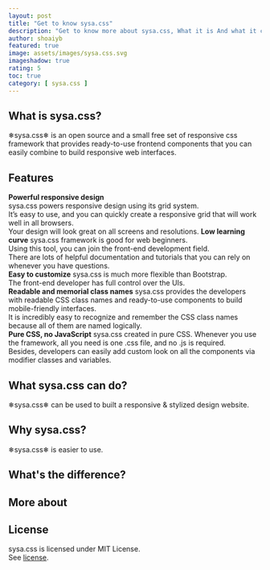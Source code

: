 ```yaml
---
layout: post
title: "Get to know sysa.css"
description: "Get to know more about sysa.css, What it is And what it can do."
author: shoaiyb
featured: true
image: assets/images/sysa.css.svg
imageshadow: true
rating: 5
toc: true
category: [ sysa.css ]
---
```



## What is sysa.css?
❄sysa.css❄ is an open source and a small free set of responsive css framework that provides ready-to-use frontend components that you can easily combine to build responsive web interfaces.
## Features
**Powerful responsive design**     
sysa.css powers responsive design using its grid system.      
It’s easy to use, and you can quickly create a responsive grid that will work well in all browsers.     
Your design will look great on all screens and resolutions.
**Low learning curve**
sysa.css framework is good for web beginners.      
Using this tool, you can join the front-end development field.      
There are lots of helpful documentation and tutorials that you can rely on whenever you have questions.     
**Easy to customize**
sysa.css is much more flexible than Bootstrap.       
The front-end developer has full control over the UIs.      
**Readable and memorial class names**
sysa.css provides the developers with readable CSS class names and ready-to-use components to build mobile-friendly interfaces.       
It is incredibly easy to recognize and remember the CSS class names because all of them are named logically.       
**Pure CSS, no JavaScript**
sysa.css created in pure CSS. Whenever you use the framework, all you need is one .css file, and no .js is required.      
Besides, developers can easily add custom look on all the components via modifier classes and variables.      

## What sysa.css can do?
❄sysa.css❄ can be used to built a responsive & stylized design website.

## Why sysa.css?
❄sysa.css❄ is easier to use.

## What's the difference?

## More about

## License
sysa.css is licensed under MIT License.     
See <a target="_blank" rel="nofollow" href="https://sysa.ml/">license</a>.
